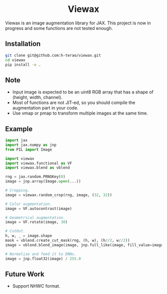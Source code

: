 <div align="center">

# Viewax

</div>

Viewax is an image augmentation library for JAX. This project is now in progress and some functions are not tested enough.

## Installation
```bash
git clone git@github.com:h-terao/viewax.git
cd viewax
pip install -e .
```


## Note
- Input image is expected to be an uint8 RGB array that has a shape of (height, width, channel).
- Most of functions are not JIT-ed, so you should compile the augmentation part in your code.
- Use vmap or pmap to transform multiple images at the same time.

## Example

```python
import jax
import jax.numpy as jnp
from PIL import Image

import viewax
import viewax.functional as VF
import viewax.blend as vblend

rng = jax.random.PRNGKey(0)
image = jnp.array(Image.open(...))

# Cropping.
image = viewax.random_crop(rng, image, (32, 32))

# Color augmentation.
image = VF.autocontrast(image)

# Geometrical augmentation.
image = VF.rotate(image, 30)

# CutOut.
h, w, _ = image.shape
mask = vblend.create_cut_mask(rng, (h, w), (h//2, w//2))
image = vblend.blend_image(image, jnp.full_like(image, fill_value=image.mean()), mask)

# Normalize and feed it to DNNs.
image = jnp.float32(image) / 255.0
```

## Future Work
- Support NHWC format.
